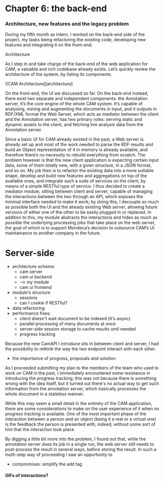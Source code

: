 # Chapter 6: the back-end
### Architecture, new features and the legacy problem

During my fifth month as intern, I worked on the back-end side of the project, my tasks being refactoring the existing code, developing new features and integrating it on the front-end.

Architecture

As I step in and take charge of the back-end of the web application for CAM, a valuable and rich codebase already exists. Let’s quickly review the architecture of the system, by listing its components.

![CAM Architecture][architecture]

On the front-end, the UI we discussed so far. On the back-end instead, there exist two separate and independent components:
the Annotation server, it’s the core engine of the whole CAM system. It’s capable of analysing, mining and augmenting the documents in input, and it outputs in RDF/XML format
the Web Server, which acts as mediator between the client and the Annotation server, has two primary roles: serving static and dynamic assets to the client, and fetching live analysis data from the Annotation server

Since a basic UI for CAM already existed in the past, a Web server is already set up and most of the work needed to parse the RDF results and build an Object representation of it in memory is already available, and therefore there’s no necessity to rebuild everything from scratch. The problem however is that the new client application is expecting certain input data, some of them totally new, with a given structure, in a JSON format, and so on. My job then is to refactor the existing data into a more suitable shape, develop and build new features and aggregations on top of the available ones, and integrate such a suite of services on the client, by means of a simple RESTful type of service.
I thus decided to create a mediator module, sitting between client and server, capable of managing the interactions between the two through an API, which exposes the minimal interface needed to make it work; by doing this, I decouple as much as possible both the UI and the already existing Web server, allowing future versions of either one of the other to be easily plugged in or replaced. In addition to this, my module abstracts the interactions and hides as much as possible the underlying processing jobs that take place on the web server, the goal of which is to support Mondeca’s decision to outsource CAM’s UI maintainance to another company in the future.

# Server-side
 - architecture schema:
     + cam server
     + cam ui backend
     + --> my module
     + cam ui frontend
 - module's structure
     + sessions
     + can I cookie if RESTful?
 - data refactoring 
 - performance fixes:  
     + client doesn't wait document to be indexed (it's async)
     + parallel processing of many documents at once
     + server-side session storage to cache results until needed
     + progress tracking 

Because the new CamAPI I introduce sits in between client and server, I had the possibility to rethink the way the two endpoint interact with each other. 

 - the importance of progress, proposals and solution

As I proceeded submitting my plan to the members of the team who used to work on CAM in the past, I immediately encountered some resistance in introducing the progress tracking; this was not because there is something wrong with the idea itself, but it turned out there's no actual way to get such information from the annotation server, which basically processes the whole document in a stateless manner. 

While this may seem a small detail in the entirety of the CAM application, there are some considerations to make on the user experience of it when no progress tracking is available. One of the most important phase of the interaction between a person and an object (being it a real or a virtual one) is the feedback the person is presented with, indeed, without some sort of hint that the interaction took place

By digging a little bit more into the problem, I found out that, while the annotation server does its job in a single run, the web server still needs to post-process the result in several ways, before storing the result. In such a multi-step way of proceeding I saw an opportunity to 

 - compromises: simplify the add tag

#### GIFs of interactions?

